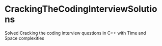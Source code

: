 # CrackingTheCodingInterviewSolutions
Solved Cracking the coding interview questions in C++ with Time and Space complexities
